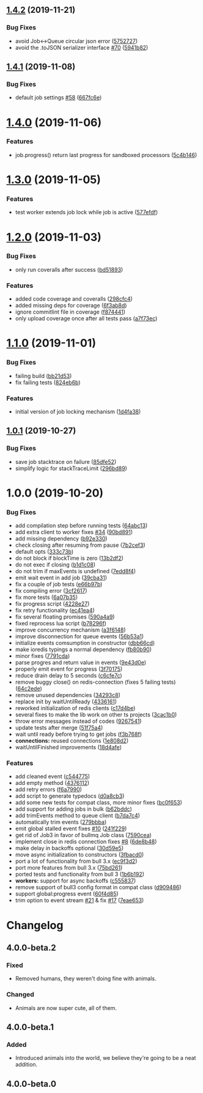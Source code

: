 ## [1.4.2](https://github.com/taskforcesh/bullmq/compare/v1.4.1...v1.4.2) (2019-11-21)


### Bug Fixes

* avoid Job<->Queue circular json error ([5752727](https://github.com/taskforcesh/bullmq/commit/5752727a6294e1b8d35f6a49e4953375510e10e6))
* avoid the .toJSON serializer interface [#70](https://github.com/taskforcesh/bullmq/issues/70) ([5941b82](https://github.com/taskforcesh/bullmq/commit/5941b82b646e46d53970197a404e5ea54f09d008))

## [1.4.1](https://github.com/taskforcesh/bullmq/compare/v1.4.0...v1.4.1) (2019-11-08)


### Bug Fixes

* default job settings [#58](https://github.com/taskforcesh/bullmq/issues/58) ([667fc6e](https://github.com/taskforcesh/bullmq/commit/667fc6e00ae4d6da639d285a104fb67e01c95bbd))

# [1.4.0](https://github.com/taskforcesh/bullmq/compare/v1.3.0...v1.4.0) (2019-11-06)


### Features

* job.progress() return last progress for sandboxed processors ([5c4b146](https://github.com/taskforcesh/bullmq/commit/5c4b146ca8e42c8a29f9db87326a17deac30e10e))

# [1.3.0](https://github.com/taskforcesh/bullmq/compare/v1.2.0...v1.3.0) (2019-11-05)


### Features

* test worker extends job lock while job is active ([577efdf](https://github.com/taskforcesh/bullmq/commit/577efdfb1d2d3140be78dee3bd658b5ce969b16d))

# [1.2.0](https://github.com/taskforcesh/bullmq/compare/v1.1.0...v1.2.0) (2019-11-03)


### Bug Fixes

* only run coveralls after success ([bd51893](https://github.com/taskforcesh/bullmq/commit/bd51893c35793657b65246a2f5a06469488c8a06))


### Features

* added code coverage and coveralls ([298cfc4](https://github.com/taskforcesh/bullmq/commit/298cfc48e35e648e6a22ac0d1633ac16c7b6e3de))
* added missing deps for coverage ([6f3ab8d](https://github.com/taskforcesh/bullmq/commit/6f3ab8d78ba8503a76447f0db5abf0c1c4f8e185))
* ignore commitlint file in coverage ([f874441](https://github.com/taskforcesh/bullmq/commit/f8744411a1b20b95e568502be15ec50cf8520926))
* only upload coverage once after all tests pass ([a7f73ec](https://github.com/taskforcesh/bullmq/commit/a7f73ecc2f51544f1d810de046ba073cb7aa5663))

# [1.1.0](https://github.com/taskforcesh/bullmq/compare/v1.0.1...v1.1.0) (2019-11-01)


### Bug Fixes

* failing build ([bb21d53](https://github.com/taskforcesh/bullmq/commit/bb21d53b199885dcc97e7fe20f60caf65e55e782))
* fix failing tests ([824eb6b](https://github.com/taskforcesh/bullmq/commit/824eb6bfb2b750b823d057c894797ccb336245d8))


### Features

* initial version of job locking mechanism ([1d4fa38](https://github.com/taskforcesh/bullmq/commit/1d4fa383e39f4f5dcb69a71a1359dd5dea75544c))

## [1.0.1](https://github.com/taskforcesh/bullmq/compare/v1.0.0...v1.0.1) (2019-10-27)


### Bug Fixes

* save job stacktrace on failure ([85dfe52](https://github.com/taskforcesh/bullmq/commit/85dfe525079a5f89c1901dbf35c7ddc6663afc24))
* simplify logic for stackTraceLimit ([296bd89](https://github.com/taskforcesh/bullmq/commit/296bd89514d430a499afee934dcae2aec41cffa2))

# 1.0.0 (2019-10-20)


### Bug Fixes

* add compilation step before running tests ([64abc13](https://github.com/taskforcesh/bullmq/commit/64abc13681f8735fb3ee5add5b271bb4da618047))
* add extra client to worker fixes [#34](https://github.com/taskforcesh/bullmq/issues/34) ([90bd891](https://github.com/taskforcesh/bullmq/commit/90bd891c7514f5e9e397d7aad15069ee55bebacd))
* add missing dependency ([b92e330](https://github.com/taskforcesh/bullmq/commit/b92e330aad35ae54f43376f92ad1b41209012b76))
* check closing after resuming from pause ([7b2cef3](https://github.com/taskforcesh/bullmq/commit/7b2cef3677e2b3af0370e0023aec4b971ad313fe))
* default opts ([333c73b](https://github.com/taskforcesh/bullmq/commit/333c73b5819a263ae92bdb54f0406c19db5cb64f))
* do not block if blockTime is zero ([13b2df2](https://github.com/taskforcesh/bullmq/commit/13b2df20cf045c069b8b581751e117722681dcd4))
* do not exec if closing ([b1d1c08](https://github.com/taskforcesh/bullmq/commit/b1d1c08a2948088eeb3dd65de78085329bac671b))
* do not trim if maxEvents is undefined ([7edd8f4](https://github.com/taskforcesh/bullmq/commit/7edd8f47b392c8b3a7369196befdafa4b29421d1))
* emit wait event in add job ([39cba31](https://github.com/taskforcesh/bullmq/commit/39cba31a30b7ef762a8d55d4bc34efec636207bf))
* fix a couple of job tests ([e66b97b](https://github.com/taskforcesh/bullmq/commit/e66b97be4577d5ab373fff0f3f45d73de7842a37))
* fix compiling error ([3cf2617](https://github.com/taskforcesh/bullmq/commit/3cf261703292d263d1e2017ae30eb490121dab4e))
* fix more tests ([6a07b35](https://github.com/taskforcesh/bullmq/commit/6a07b3518f856e8f7158be032110c925ed5c924f))
* fix progress script ([4228e27](https://github.com/taskforcesh/bullmq/commit/4228e2768c0cf404e09642ebb4053147d0badb56))
* fix retry functionality ([ec41ea4](https://github.com/taskforcesh/bullmq/commit/ec41ea4e0bd88b10b1ba434ef5ceb0952bb59f7b))
* fix several floating promises ([590a4a9](https://github.com/taskforcesh/bullmq/commit/590a4a925167a7c7d6c0d9764bbb5ab69235beb7))
* fixed reprocess lua script ([b78296f](https://github.com/taskforcesh/bullmq/commit/b78296f33517b8c5d79b300fef920edd03149d2f))
* improve concurrency mechanism ([a3f6148](https://github.com/taskforcesh/bullmq/commit/a3f61489e3c9891f42749ff85bd41064943c62dc))
* improve disconnection for queue events ([56b53a1](https://github.com/taskforcesh/bullmq/commit/56b53a1aca1e527b50f04d906653060fe8ca644e))
* initialize events comsumption in constructor ([dbb66cd](https://github.com/taskforcesh/bullmq/commit/dbb66cda9722d44eca806fa6ad1cabdaabac846a))
* make ioredis typings a normal dependency ([fb80b90](https://github.com/taskforcesh/bullmq/commit/fb80b90b12931a12a1a93c5e204dbf90eed4f48f))
* minor fixes ([7791cda](https://github.com/taskforcesh/bullmq/commit/7791cdac2bfb6a7fbbab9c95c5d89b1eae226a4c))
* parse progres and return value in events ([9e43d0e](https://github.com/taskforcesh/bullmq/commit/9e43d0e30ab90a290942418718cde1f5bfbdcf56))
* properly emit event for progress ([3f70175](https://github.com/taskforcesh/bullmq/commit/3f701750b1c957027825ee90b58141cd2556694f))
* reduce drain delay to 5 seconds ([c6cfe7c](https://github.com/taskforcesh/bullmq/commit/c6cfe7c0b50cabe5e5eb31f4b631a8b1d3706611))
* remove buggy close() on redis-connection (fixes 5 failing tests) ([64c2ede](https://github.com/taskforcesh/bullmq/commit/64c2edec5e738f43676d0f4ca61bdea8609203fc))
* remove unused dependencies ([34293c8](https://github.com/taskforcesh/bullmq/commit/34293c84bb0ed54f18d70c86821c3ac627d376a5))
* replace init by waitUntilReady ([4336161](https://github.com/taskforcesh/bullmq/commit/43361610de5b1a993a1c65f3f21ac745b8face21))
* reworked initialization of redis clients ([c17d4be](https://github.com/taskforcesh/bullmq/commit/c17d4be5a2ecdda3efcdc6b9d7aecdfaccd06d83))
* several fixes to make the lib work on other ts projects ([3cac1b0](https://github.com/taskforcesh/bullmq/commit/3cac1b0715613d9df51cb1ed6fe0859bcfbb8e9b))
* throw error messages instead of codes ([9267541](https://github.com/taskforcesh/bullmq/commit/92675413f1c3b9564574dc264ffcab0d6089e70e))
* update tests after merge ([51f75a4](https://github.com/taskforcesh/bullmq/commit/51f75a4929e7ae2704e42fa9035e335fe60d8dc0))
* wait until ready before trying to get jobs ([f3b768f](https://github.com/taskforcesh/bullmq/commit/f3b768f251ddafa207466af552376065b35bec8f))
* **connections:** reused connections ([1e808d2](https://github.com/taskforcesh/bullmq/commit/1e808d24018a29f6611f4fccd2f5754de0fa3e39))
* waitUntilFinished improvements ([18d4afe](https://github.com/taskforcesh/bullmq/commit/18d4afef08f04d19cb8d931e02fff8f962d07ee7))


### Features

* add cleaned event ([c544775](https://github.com/taskforcesh/bullmq/commit/c544775803626b5f03cf6f7c3cf18ed1d92debab))
* add empty method ([4376112](https://github.com/taskforcesh/bullmq/commit/4376112369d869c0a5c7ab4a543cfc50200e1414))
* add retry errors ([f6a7990](https://github.com/taskforcesh/bullmq/commit/f6a7990fb74585985729c5d95e2238acde6cf74a))
* add script to generate typedocs ([d0a8cb3](https://github.com/taskforcesh/bullmq/commit/d0a8cb32ef9090652017f8fbf2ca42f0960687f7))
* add some new tests for compat class, more minor fixes ([bc0f653](https://github.com/taskforcesh/bullmq/commit/bc0f653ecf7aedd5a46eee6f912ecd6849395dca))
* add support for adding jobs in bulk ([b62bddc](https://github.com/taskforcesh/bullmq/commit/b62bddc054b266a809b4b1646558a095a276d6d1))
* add trimEvents method to queue client ([b7da7c4](https://github.com/taskforcesh/bullmq/commit/b7da7c4de2de81282aa41f8b7624b9030edf7d15))
* automatically trim events ([279bbba](https://github.com/taskforcesh/bullmq/commit/279bbbab7e96ad8676ed3bd68663cb199067ea67))
* emit global stalled event fixes [#10](https://github.com/taskforcesh/bullmq/issues/10) ([241f229](https://github.com/taskforcesh/bullmq/commit/241f229761691b9ac17124da005f91594a78273d))
* get rid of Job3 in favor of bullmq Job class ([7590cea](https://github.com/taskforcesh/bullmq/commit/7590ceae7abe32a8824e4a265f95fef2f9a6665f))
* implement close in redis connection fixes [#8](https://github.com/taskforcesh/bullmq/issues/8) ([6de8b48](https://github.com/taskforcesh/bullmq/commit/6de8b48c9612ea39bb28db5f4130cb2a2bb5ee90))
* make delay in backoffs optional ([30d59e5](https://github.com/taskforcesh/bullmq/commit/30d59e519794780a8198222d0bbd88779c623275))
* move async initialization to constructors ([3fbacd0](https://github.com/taskforcesh/bullmq/commit/3fbacd088bc3bfbd61ed8ff173e4401193ce48ec))
* port a lot of functionality from bull 3.x ([ec9f3d2](https://github.com/taskforcesh/bullmq/commit/ec9f3d266c1aca0c27cb600f056d813c81259b4c))
* port more features from bull 3.x ([75bd261](https://github.com/taskforcesh/bullmq/commit/75bd26158678ee45a14e04fd7c3a1f96219979a2))
* ported tests and functionality from bull 3 ([1b6b192](https://github.com/taskforcesh/bullmq/commit/1b6b1927c7e8e6b6f1bf0bbd6c74eb59cc17deb6))
* **workers:** support for async backoffs ([c555837](https://github.com/taskforcesh/bullmq/commit/c55583701e5bdd4e6436a61c833e506bc05749de))
* remove support of bull3 config format in compat class ([d909486](https://github.com/taskforcesh/bullmq/commit/d9094868e34c2af21f810aaef4542951a509ccf8))
* support global:progress event ([60f4d85](https://github.com/taskforcesh/bullmq/commit/60f4d85d332b3be4a80db7aa179f3a9ceeb1d6f8))
* trim option to event stream [#21](https://github.com/taskforcesh/bullmq/issues/21) & fix [#17](https://github.com/taskforcesh/bullmq/issues/17) ([7eae653](https://github.com/taskforcesh/bullmq/commit/7eae65340820043101fadf1f87802f506020d553))

# Changelog

## 4.0.0-beta.2

### Fixed

* Removed humans, they weren't doing fine with animals.

### Changed

* Animals are now super cute, all of them.

## 4.0.0-beta.1

### Added

* Introduced animals into the world, we believe they're going to be a neat addition.

## 4.0.0-beta.0
